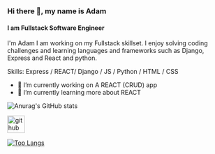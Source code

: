 ### Hi there 👋, my name is Adam
#### I am Fullstack Software Engineer
I'm Adam I am working on my Fullstack skillset. I enjoy solving coding challenges and learning languages and frameworks such as Django, Express and React and python.

Skills: Express / REACT/ Django / JS / Python / HTML / CSS

- 🔭 I’m currently working on A REACT (CRUD) app 
- 🌱 I’m currently learning more about REACT 

![Anurag's GitHub stats](https://github-readme-stats.vercel.app/api?username=adammetzinger&show_icons=true&theme=tokyonight)

[<img src='https://cdn.jsdelivr.net/npm/simple-icons@3.0.1/icons/github.svg' alt='github' height='40'>](https://github.com/adammetzinger)  

[![Top Langs](https://github-readme-stats.vercel.app/api/top-langs/?username=adammetzinger)](https://github.com/anuraghazra/github-readme-stats)



